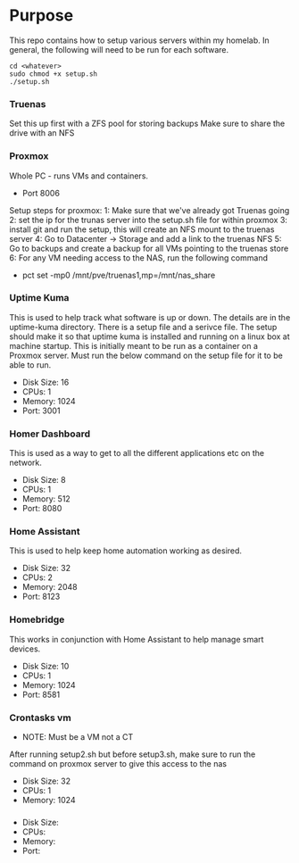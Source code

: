 # Purpose

This repo contains how to setup various servers within my homelab. In general, the following will need to be run for each software. 

```
cd <whatever>
sudo chmod +x setup.sh
./setup.sh
```

### Truenas
Set this up first with a ZFS pool for storing backups
Make sure to share the drive with an NFS

### Proxmox

Whole PC - runs VMs and containers. 

* Port 8006

Setup steps for proxmox:
1: Make sure that we've already got Truenas going
2: set the ip for the trunas server into the setup.sh file for within proxmox
3: install git and run the setup, this will create an NFS mount to the truenas server
4: Go to Datacenter -> Storage and add a link to the truenas NFS
5: Go to backups and create a backup for all VMs pointing to the truenas store
6: For any VM needing access to the NAS, run the following command
* pct set <id> -mp0 /mnt/pve/truenas1,mp=/mnt/nas_share

### Uptime Kuma

This is used to help track what software is up or down. The details are in the uptime-kuma directory. There is a setup file and a serivce file.  The setup should make it so that uptime kuma is installed and running on a linux box at machine startup.  This is initially meant to be run as a container on a Proxmox server. Must run the below command on the setup file for it to be able to run.

* Disk Size:  16
* CPUs: 1
* Memory: 1024  
* Port: 3001

### Homer Dashboard

This is used as a way to get to all the different applications etc on the network.

* Disk Size:  8
* CPUs: 1
* Memory: 512
* Port: 8080

### Home Assistant 

This is used to help keep home automation working as desired.

* Disk Size:  32
* CPUs: 2
* Memory: 2048
* Port: 8123

### Homebridge

This works in conjunction with Home Assistant to help manage smart devices.

* Disk Size: 10  
* CPUs: 1
* Memory: 1024
* Port: 8581

### Crontasks vm 
- NOTE: Must be a VM not a CT 

After running setup2.sh but before setup3.sh, make sure to run the command on proxmox server to give this access to the nas

* Disk Size: 32
* CPUs: 1
* Memory: 1024

### 

* Disk Size:
* CPUs:
* Memory:
* Port: 
